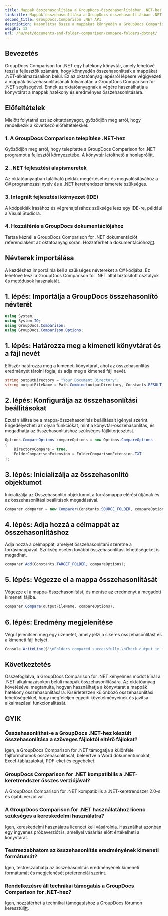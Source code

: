 ```yaml
---
title: Mappák összehasonlítása a GroupDocs-összehasonlításban .NET-hez
linktitle: Mappák összehasonlítása a GroupDocs-összehasonlításban .NET-hez
second_title: GroupDocs.Comparison .NET API
description: Hasonlítsa össze a mappákat könnyedén a GroupDocs Comparison for .NET segítségével. Kövesse lépésről lépésre a mappa hatékony összehasonlításához. Bővítse .NET-alkalmazásait.
weight: 12
url: /hu/net/documents-and-folder-comparison/compare-folders-dotnet/
---
```

## Bevezetés
GroupDocs Comparison for .NET egy hatékony könyvtár, amely lehetővé teszi a fejlesztők számára, hogy könnyedén összehasonlítsák a mappákat .NET-alkalmazásaikon belül. Ez az oktatóanyag lépésről lépésre végigvezeti a mappák összehasonlításának folyamatán a GroupDocs Comparison for .NET segítségével. Ennek az oktatóanyagnak a végére használhatja a könyvtárat a mappák hatékony és eredményes összehasonlítására.
## Előfeltételek
Mielőtt folytatná ezt az oktatóanyagot, győződjön meg arról, hogy rendelkezik a következő előfeltételekkel:
### 1. A GroupDocs Comparison telepítése .NET-hez
 Győződjön meg arról, hogy telepítette a GroupDocs Comparison for .NET programot a fejlesztői környezetébe. A könyvtár letölthető a honlapról[itt](https://releases.groupdocs.com/comparison/net/).
### 2. .NET fejlesztési alapismeretek
Az oktatóanyagban található példák megértéséhez és megvalósításához a C# programozási nyelv és a .NET keretrendszer ismerete szükséges.
### 3. Integrált fejlesztési környezet (IDE)
A kódpéldák írásához és végrehajtásához szüksége lesz egy IDE-re, például a Visual Studiora.
### 4. Hozzáférés a GroupDocs dokumentációjához
Tartsa kéznél a GroupDocs Comparison for .NET dokumentációt referenciaként az oktatóanyag során. Hozzáférhet a dokumentációhoz[itt](https://tutorials.groupdocs.com/comparison/net/).

## Névterek importálása
A kezdéshez importálnia kell a szükséges névtereket a C# kódjába. Ez lehetővé teszi a GroupDocs Comparison for .NET által biztosított osztályok és metódusok használatát.
## 1. lépés: Importálja a GroupDocs összehasonlító névterét
```csharp
using System;
using System.IO;
using GroupDocs.Comparison;
using GroupDocs.Comparison.Options;
```

## 1. lépés: Határozza meg a kimeneti könyvtárat és a fájl nevét
Először határozza meg a kimeneti könyvtárat, ahol az összehasonlítás eredményét tárolni fogja, és adja meg a kimeneti fájl nevét.
```csharp
string outputDirectory = "Your Document Directory";
string outputFileName = Path.Combine(outputDirectory, Constants.RESULT_FOLDER);
```
## 2. lépés: Konfigurálja az összehasonlítási beállításokat
Ezután állítsa be a mappa-összehasonlítás beállításait igényei szerint. Engedélyezheti az olyan funkciókat, mint a könyvtár-összehasonlítás, és megadhatja az összehasonlításhoz szükséges fájlkiterjesztést.
```csharp
Options.CompareOptions compareOptions = new Options.CompareOptions
{
    DirectoryCompare = true,
    FolderComparisonExtension = FolderComparisonExtension.TXT
};
```
## 3. lépés: Inicializálja az összehasonlító objektumot
Inicializálja az Összehasonlító objektumot a forrásmappa elérési útjának és az összehasonlítási beállítások megadásával.
```csharp
Comparer comparer = new Comparer(Constants.SOURCE_FOLDER, compareOptions);
```
## 4. lépés: Adja hozzá a célmappát az összehasonlításhoz
Adja hozzá a célmappát, amelyet összehasonlítani szeretne a forrásmappával. Szükség esetén további összehasonlítási lehetőségeket is megadhat.
```csharp
comparer.Add(Constants.TARGET_FOLDER, compareOptions);
```
## 5. lépés: Végezze el a mappa összehasonlítását
Végezze el a mappa-összehasonlítást, és mentse az eredményt a megadott kimeneti fájlba.
```csharp
comparer.Compare(outputFileName, compareOptions);
```
## 6. lépés: Eredmény megjelenítése
Végül jelenítsen meg egy üzenetet, amely jelzi a sikeres összehasonlítást és a kimeneti fájl helyét.
```csharp
Console.WriteLine($"\nFolders compared successfully.\nCheck output in {Directory.GetCurrentDirectory()}.");
```

## Következtetés
Összefoglalva, a GroupDocs Comparison for .NET kényelmes módot kínál a .NET-alkalmazásokon belüli mappák összehasonlítására. Az oktatóanyag követésével megtanulta, hogyan használhatja a könyvtárat a mappák hatékony összehasonlítására. Kísérletezzen különböző összehasonlítási lehetőségekkel, hogy megfeleljen egyedi követelményeinek és javítsa alkalmazásai funkcionalitását.
## GYIK
### Összehasonlíthat-e a GroupDocs .NET-hez készült összehasonlítása a szöveges fájloktól eltérő fájlokat?
Igen, a GroupDocs Comparison for .NET támogatja a különféle fájlformátumok összehasonlítását, beleértve a Word dokumentumokat, Excel-táblázatokat, PDF-eket és egyebeket.
### GroupDocs Comparison for .NET kompatibilis a .NET-keretrendszer összes verziójával?
A GroupDocs Comparison for .NET kompatibilis a .NET-keretrendszer 2.0-s és újabb verzióival.
### A GroupDocs Comparison for .NET használatához licenc szükséges a kereskedelmi használatra?
Igen, kereskedelmi használatra licencet kell vásárolnia. Használhat azonban egy ingyenes próbaverziót is, amellyel vásárlás előtt értékelheti a könyvtárat.
### Testreszabhatom az összehasonlítás eredményének kimeneti formátumát?
Igen, testreszabhatja az összehasonlítás eredményének kimeneti formátumát és megjelenését preferenciái szerint.
### Rendelkezésre áll technikai támogatás a GroupDocs Comparison for .NET-hez?
 Igen, hozzáférhet a technikai támogatáshoz a GroupDocs fórumon keresztül[itt](https://forum.groupdocs.com/c/comparison/12).